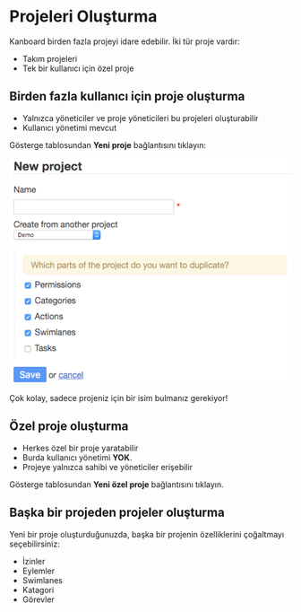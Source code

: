 Projeleri Oluşturma
=================

Kanboard birden fazla projeyi idare edebilir. İki tür proje vardır:

- Takım projeleri
- Tek bir kullanıcı için özel proje

Birden fazla kullanıcı için proje oluşturma
-------------------------------------

- Yalnızca yöneticiler ve proje yöneticileri bu projeleri oluşturabilir
- Kullanıcı yönetimi mevcut

Gösterge tablosundan **Yeni proje** bağlantısını tıklayın:

![Project creation form](../screenshots/new-project.png)

Çok kolay, sadece projeniz için bir isim bulmanız gerekiyor!

Özel proje oluşturma
--------------------------

- Herkes özel bir proje yaratabilir
- Burda kullanıcı yönetimi **YOK**.
- Projeye yalnızca sahibi ve yöneticiler erişebilir

Gösterge tablosundan **Yeni özel proje** bağlantısını tıklayın.

Başka bir projeden projeler oluşturma
--------------------------------------

Yeni bir proje oluşturduğunuzda, başka bir projenin özelliklerini çoğaltmayı seçebilirsiniz:

- İzinler
- Eylemler
- Swimlanes
- Katagori
- Görevler
